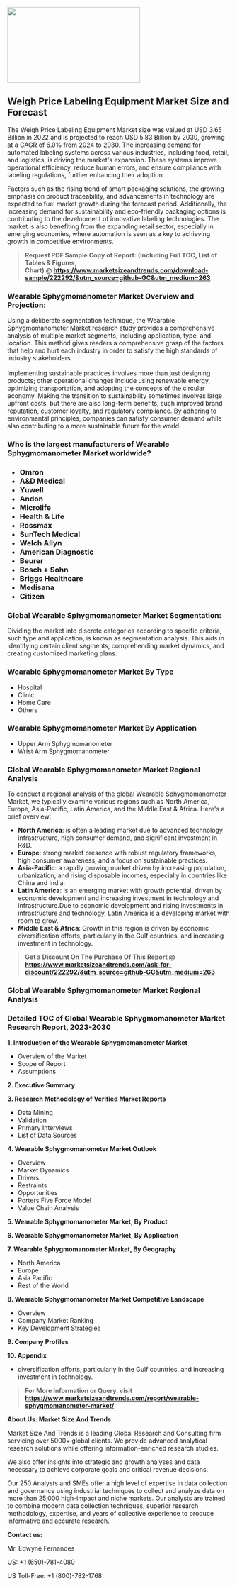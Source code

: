 <p><img class="alignnone size-medium wp-image-20088" src="https://ffe5etoiles.com/wp-content/uploads/2024/12/MST1-300x171.png" alt="" width="300" height="171" /></p><h2>Weigh Price Labeling Equipment Market Size and Forecast</h2><p>The Weigh Price Labeling Equipment Market size was valued at USD 3.65 Billion in 2022 and is projected to reach USD 5.83 Billion by 2030, growing at a CAGR of 6.0% from 2024 to 2030. The increasing demand for automated labeling systems across various industries, including food, retail, and logistics, is driving the market's expansion. These systems improve operational efficiency, reduce human errors, and ensure compliance with labeling regulations, further enhancing their adoption.</p><p>Factors such as the rising trend of smart packaging solutions, the growing emphasis on product traceability, and advancements in technology are expected to fuel market growth during the forecast period. Additionally, the increasing demand for sustainability and eco-friendly packaging options is contributing to the development of innovative labeling technologies. The market is also benefiting from the expanding retail sector, especially in emerging economies, where automation is seen as a key to achieving growth in competitive environments.</p></p><blockquote id="" class=""><strong>Request PDF Sample Copy of Report: (Including Full TOC, List of Tables &amp; Figures, Chart)&nbsp;@&nbsp;<strong><a href="https://www.marketsizeandtrends.com/download-sample/222292/&utm_source=github-GC&utm_medium=263" target="_blank">https://www.marketsizeandtrends.com/download-sample/222292/&utm_source=github-GC&utm_medium=263</a></strong></strong></blockquote><h3 id="" class="">Wearable Sphygmomanometer Market&nbsp;Overview and Projection:</h3><p id="" class="">Using a deliberate segmentation technique, the Wearable Sphygmomanometer Market research study provides a comprehensive analysis of multiple market segments, including application, type, and location. This method gives readers a comprehensive grasp of the factors that help and hurt each industry in order to satisfy the high standards of industry stakeholders. <br /> <br />Implementing sustainable practices involves more than just designing products; other operational changes include using renewable energy, optimizing transportation, and adopting the concepts of the circular economy. Making the transition to sustainability sometimes involves large upfront costs, but there are also long-term benefits, such improved brand reputation, customer loyalty, and regulatory compliance. By adhering to environmental principles, companies can satisfy consumer demand while also contributing to a more sustainable future for the world.</p><h3 id="" class="">Who is the largest manufacturers of&nbsp;Wearable Sphygmomanometer Market worldwide?</h3><h3 class=""><p><ul><li>Omron </li><li> A&D Medical </li><li> Yuwell </li><li> Andon </li><li> Microlife </li><li> Health & Life </li><li> Rossmax </li><li> SunTech Medical </li><li> Welch Allyn </li><li> American Diagnostic </li><li> Beurer </li><li> Bosch + Sohn </li><li> Briggs Healthcare </li><li> Medisana </li><li> Citizen</li></ul></p></h3><h3 id="" class="">Global&nbsp;Wearable Sphygmomanometer Market Segmentation:</h3><p id="" class="">Dividing the market into discrete categories according to specific criteria, such type and application, is known as segmentation analysis. This aids in identifying certain client segments, comprehending market dynamics, and creating customized marketing plans.</p><h3 id="" class="">Wearable Sphygmomanometer Market&nbsp;By Type</h3><p><p><ul><li>Hospital</li><li> Clinic</li><li> Home Care</li><li> Others</p></li></ul></p></p><h3 id="" class="">Wearable Sphygmomanometer Market&nbsp;By Application</h3><p class=""><p><ul><li>Upper Arm Sphygmomanometer</li><li> Wrist Arm Sphygmomanometer</li></ul></p></p><h3 id="" class="">Global Wearable Sphygmomanometer Market Regional Analysis</h3><p id="" class="">To conduct a regional analysis of the global Wearable Sphygmomanometer Market, we typically examine various regions such as North America, Europe, Asia-Pacific, Latin America, and the Middle East &amp; Africa. Here's a brief overview:</p><ul><li><strong>North America</strong>: is often a leading market due to advanced technology infrastructure, high consumer demand, and significant investment in R&amp;D.</li><li><strong>Europe</strong>: strong market presence with robust regulatory frameworks, high consumer awareness, and a focus on sustainable practices.</li><li><strong>Asia-Pacific</strong>: a rapidly growing market driven by increasing population, urbanization, and rising disposable incomes, especially in countries like China and India.</li><li><strong>Latin America</strong>: is an emerging market with growth potential, driven by economic development and increasing investment in technology and infrastructure.Due to economic development and rising investments in infrastructure and technology, Latin America is a developing market with room to grow.</li><li><strong>Middle East &amp; Africa</strong>: Growth in this region is driven by economic diversification efforts, particularly in the Gulf countries, and increasing investment in technology.</li></ul><blockquote id="" class=""><strong>Get a Discount On The Purchase Of This Report @ <strong><a href="https://www.marketsizeandtrends.com/ask-for-discount/222292/&utm_source=github-GC&utm_medium=263" target="_blank">https://www.marketsizeandtrends.com/ask-for-discount/222292/&utm_source=github-GC&utm_medium=263</a></strong></strong></blockquote><h3 id="" class="">Global Wearable Sphygmomanometer Market Regional Analysis</h3><h3 id="" class="">Detailed TOC of Global Wearable Sphygmomanometer Market Research Report, 2023-2030</h3><p id="" class=""><strong>1. Introduction of the Wearable Sphygmomanometer Market</strong></p><ul><li>Overview of the Market</li><li>Scope of Report</li><li>Assumptions</li></ul><p id="" class=""><strong>2. Executive Summary</strong></p><p id="" class=""><strong>3. Research Methodology of Verified Market Reports</strong></p><ul><li>Data Mining</li><li>Validation</li><li>Primary Interviews</li><li>List of Data Sources</li></ul><p id="" class=""><strong>4. Wearable Sphygmomanometer Market Outlook</strong></p><ul><li>Overview</li><li>Market Dynamics</li><li>Drivers</li><li>Restraints</li><li>Opportunities</li><li>Porters Five Force Model</li><li>Value Chain Analysis</li></ul><p id="" class=""><strong>5. Wearable Sphygmomanometer Market, By Product</strong></p><p id="" class=""><strong>6. Wearable Sphygmomanometer Market, By Application</strong></p><p id="" class=""><strong>7. Wearable Sphygmomanometer Market, By Geography</strong></p><ul><li>North America</li><li>Europe</li><li>Asia Pacific</li><li>Rest of the World</li></ul><p id="" class=""><strong>8. Wearable Sphygmomanometer Market Competitive Landscape</strong></p><ul><li>Overview</li><li>Company Market Ranking</li><li>Key Development Strategies</li></ul><p id="" class=""><strong>9. Company Profiles</strong></p><p id="" class=""><strong>10. Appendix</strong></p><ul><li>diversification efforts, particularly in the Gulf countries, and increasing investment in technology.</li></ul><blockquote id="" class=""><strong>For More Information or Query, visit <strong><strong><a href="https://www.marketsizeandtrends.com/report/wearable-sphygmomanometer-market/" target="_blank">https://www.marketsizeandtrends.com/report/wearable-sphygmomanometer-market/</a></strong></strong></strong></blockquote><p id="" class=""><strong>About Us: Market Size And Trends</strong></p><p id="" class="">Market Size And Trends is a leading Global Research and Consulting firm servicing over 5000+ global clients. We provide advanced analytical research solutions while offering information-enriched research studies.</p><p id="" class="">We also offer insights into strategic and growth analyses and data necessary to achieve corporate goals and critical revenue decisions.</p><p id="" class="">Our 250 Analysts and SMEs offer a high level of expertise in data collection and governance using industrial techniques to collect and analyze data on more than 25,000 high-impact and niche markets. Our analysts are trained to combine modern data collection techniques, superior research methodology, expertise, and years of collective experience to produce informative and accurate research.</p><p id="" class=""><strong>Contact us:</strong></p><p id="" class="">Mr. Edwyne Fernandes</p><p id="" class="">US: +1 (650)-781-4080</p><p id="" class="">US Toll-Free: +1 (800)-782-1768</p>
